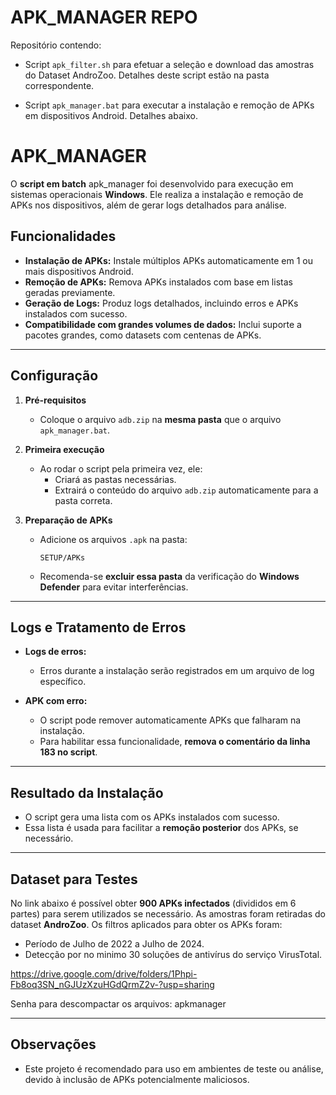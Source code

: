 
# APK_MANAGER REPO

Repositório contendo:

- Script `apk_filter.sh` para efetuar a seleção e download das amostras do Dataset AndroZoo. Detalhes deste script estão na pasta correspondente.

- Script `apk_manager.bat` para executar a instalação e remoção de APKs em dispositivos Android. Detalhes abaixo.

# APK_MANAGER  

O **script em batch** apk_manager foi desenvolvido para execução em sistemas operacionais **Windows**. Ele realiza a instalação e remoção de APKs nos
dispositivos, além de gerar logs detalhados para análise.  

## Funcionalidades  
- **Instalação de APKs:** Instale múltiplos APKs automaticamente em 1 ou mais dispositivos Android.  
- **Remoção de APKs:** Remova APKs instalados com base em listas geradas previamente.  
- **Geração de Logs:** Produz logs detalhados, incluindo erros e APKs instalados com sucesso.  
- **Compatibilidade com grandes volumes de dados:** Inclui suporte a pacotes grandes, como datasets com centenas de APKs.  

---

## Configuração  

1. **Pré-requisitos**  
   - Coloque o arquivo `adb.zip` na **mesma pasta** que o arquivo `apk_manager.bat`.  

2. **Primeira execução**  
   - Ao rodar o script pela primeira vez, ele:  
     - Criará as pastas necessárias.  
     - Extrairá o conteúdo do arquivo `adb.zip` automaticamente para a pasta correta.  

3. **Preparação de APKs**  
   - Adicione os arquivos `.apk` na pasta:  
     ```
     SETUP/APKs
     ```  
   - Recomenda-se **excluir essa pasta** da verificação do **Windows Defender** para evitar interferências.  

---

## Logs e Tratamento de Erros  

- **Logs de erros:**  
  - Erros durante a instalação serão registrados em um arquivo de log específico.  

- **APK com erro:**  
  - O script pode remover automaticamente APKs que falharam na instalação.  
  - Para habilitar essa funcionalidade, **remova o comentário da linha 183 no script**.  

---

## Resultado da Instalação  

- O script gera uma lista com os APKs instalados com sucesso.  
- Essa lista é usada para facilitar a **remoção posterior** dos APKs, se necessário.  

---

## Dataset para Testes  

No link abaixo é possível obter **900 APKs infectados** (divididos em 6 partes) para serem utilizados se necessário.
As amostras foram retiradas do dataset **AndroZoo**. Os filtros aplicados para obter os APKs foram:

- Período de Julho de 2022 a Julho de 2024.
- Detecção por no minimo 30 soluções de antivírus do serviço VirusTotal.

https://drive.google.com/drive/folders/1Phpi-Fb8oq3SN_nGJUzXzuHGdQrmZ2v-?usp=sharing

Senha para descompactar os arquivos: apkmanager

---

## Observações  

- Este projeto é recomendado para uso em ambientes de teste ou análise, devido à inclusão de APKs potencialmente maliciosos.  
